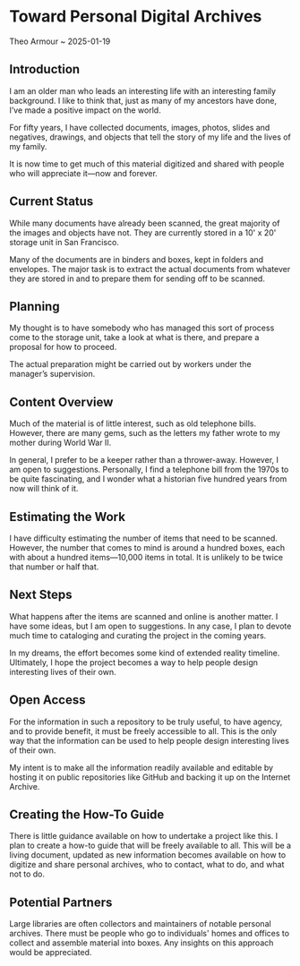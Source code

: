# Toward Personal Digital Archives

Theo Armour ~ 2025-01-19

## Introduction

I am an older man who leads an interesting life with an interesting family background. I like to think that, just as many of my ancestors have done, I’ve made a positive impact on the world.

For fifty years, I have collected documents, images, photos, slides and negatives, drawings, and objects that tell the story of my life and the lives of my family.

It is now time to get much of this material digitized and shared with people who will appreciate it—now and forever.

## Current Status

While many documents have already been scanned, the great majority of the images and objects have not. They are currently stored in a 10' x 20' storage unit in San Francisco.

Many of the documents are in binders and boxes, kept in folders and envelopes. The major task is to extract the actual documents from whatever they are stored in and to prepare them for sending off to be scanned.

## Planning

My thought is to have somebody who has managed this sort of process come to the storage unit, take a look at what is there, and prepare a proposal for how to proceed.

The actual preparation might be carried out by workers under the manager’s supervision.

## Content Overview

Much of the material is of little interest, such as old telephone bills. However, there are many gems, such as the letters my father wrote to my mother during World War II.

In general, I prefer to be a keeper rather than a thrower-away. However, I am open to suggestions. Personally, I find a telephone bill from the 1970s to be quite fascinating, and I wonder what a historian five hundred years from now will think of it.

## Estimating the Work

I have difficulty estimating the number of items that need to be scanned. However, the number that comes to mind is around a hundred boxes, each with about a hundred items—10,000 items in total. It is unlikely to be twice that number or half that.

## Next Steps

What happens after the items are scanned and online is another matter. I have some ideas, but I am open to suggestions. In any case, I plan to devote much time to cataloging and curating the project in the coming years.

In my dreams, the effort becomes some kind of extended reality timeline. Ultimately, I hope the project becomes a way to help people design interesting lives of their own.

## Open Access

For the information in such a repository to be truly useful, to have agency, and to provide benefit, it must be freely accessible to all. This is the only way that the information can be used to help people design interesting lives of their own.

My intent is to make all the information readily available and editable by hosting it on public repositories like GitHub and backing it up on the Internet Archive.

## Creating the How-To Guide

There is little guidance available on how to undertake a project like this. I plan to create a how-to guide that will be freely available to all. This will be a living document, updated as new information becomes available on how to digitize and share personal archives, who to contact, what to do, and what not to do.

## Potential Partners

Large libraries are often collectors and maintainers of notable personal archives. There must be people who go to individuals' homes and offices to collect and assemble material into boxes. Any insights on this approach would be appreciated.

